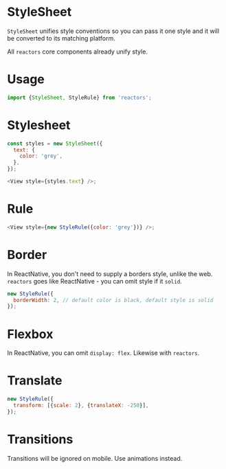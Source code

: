 StyleSheet
===

`StyleSheet` unifies style conventions so you can pass it one style and it will be converted to its matching platform.

All `reactors` core components already unify style.

# Usage

```javascript
import {StyleSheet, StyleRule} from 'reactors';
```

# Stylesheet

```javascript
const styles = new StyleSheet({
  text: {
    color: 'grey',
  },
});

<View style={styles.text} />;
```

# Rule

```javascript
<View style={new StyleRule({color: 'grey'})} />;
```

# Border

In ReactNative, you don't need  to supply a borders style, unlike the web. `reactors` goes like ReactNative - you can omit style if it `solid`.

```javascript
new StyleRule({
  borderWidth: 2, // default color is black, default style is solid
});
```

# Flexbox

In ReactNative, you can omit `display: flex`. Likewise with `reactors`.

# Translate

```javascript
new StyleRule({
  transform: [{scale: 2}, {translateX: -250}],
});
```

# Transitions

Transitions will be ignored on mobile. Use animations instead.

